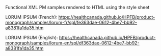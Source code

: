 Functional XML PM samples rendered to HTML using the style sheet

LORUM IPSUM (French): 
https://healthcanada.github.io/HPFB/product-monograph/samples/lorum-fr/spl/fe363dae-0612-4be7-bb92-a8381fa1da35.htm

LORUM IPSUM (English): 
https://healthcanada.github.io/HPFB/product-monograph/samples/lorum-en/spl/df363dae-0612-4be7-bb92-a8381fa1da35.htm
